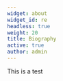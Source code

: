 ```yaml
---
widget: about
widget_id: re
headless: true
weight: 20
title: Biography
active: true
author: admin
---
```

This is a test